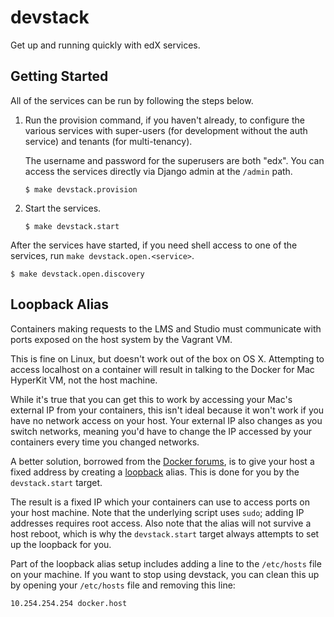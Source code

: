 # devstack

Get up and running quickly with edX services.

## Getting Started

All of the services can be run by following the steps below.

1. Run the provision command, if you haven't already, to configure the various services with super-users (for
   development without the auth service) and tenants (for multi-tenancy).

   The username and password for the superusers are both "edx". You can access the services directly via Django admin
   at the `/admin` path.

    ```
    $ make devstack.provision
    ```

2. Start the services.

    ```
    $ make devstack.start
    ```

After the services have started, if you need shell access to one of the services, run `make devstack.open.<service>`.

```
$ make devstack.open.discovery
```

## Loopback Alias

Containers making requests to the LMS and Studio must communicate with ports exposed on the host system by the Vagrant VM.

This is fine on Linux, but doesn't work out of the box on OS X. Attempting to access localhost on a container will result
in talking to the Docker for Mac HyperKit VM, not the host machine.

While it's true that you can get this to work by accessing your Mac's external IP from your containers, this isn't ideal because
it won't work if you have no network access on your host. Your external IP also changes as you switch networks, meaning you'd have
to change the IP accessed by your containers every time you changed networks.

A better solution, borrowed from the [Docker forums](https://forums.docker.com/t/access-host-not-vm-from-inside-container/11747/10),
is to give your host a fixed address by creating a [loopback](http://askubuntu.com/questions/247625/what-is-the-loopback-device-and-how-do-i-use-it)
alias. This is done for you by the `devstack.start` target.

The result is a fixed IP which your containers can use to access ports on your host machine. Note that the underlying script uses `sudo`;
adding IP addresses requires root access. Also note that the alias will not survive a host reboot, which is why the `devstack.start` target
always attempts to set up the loopback for you.

Part of the loopback alias setup includes adding a line to the `/etc/hosts` file on your machine. If you want to stop using devstack, you can clean this up by opening your `/etc/hosts` file and removing this line:

```
10.254.254.254 docker.host
```
